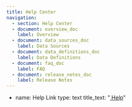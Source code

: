 ```yaml
---
title: Help Center
navigation:
  - section: Help Center
  - document: overview_doc
    label: Overview
  - document: data_sources_doc
    label: Data Sources
  - document: data_definitions_doc
    label: Data Definitions
  - document: faq_doc
    label: FAQ
  - document: release_notes_doc
    label: Release Notes
---
```


  - name: Help Link
    type: text
    title_text: "<a href='/projects/model/documents/overview_doc.md' ><i class='fa fa-question-circle' aria-hidden='true'></i> Help</a>"
